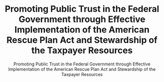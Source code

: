 ---
layout: resources-landing
title: "Promoting Public Trust in the Federal Government through Effective Implementation of the American Rescue Plan Act and Stewardship of the Taxpayer Resources"
subtitle: "Promoting Public Trust in the Federal Government through Effective Implementation of the American Rescue Plan Act and Stewardship of the Taxpayer Resources"
filters: federal-financial-assistance uniform-guidance:-2-cfr-200 memorandum omb 2021
external_link: https://www.whitehouse.gov/wp-content/uploads/2021/03/M_21_20.pdf?utm_medium=email&SubscriberID=110708937&utm_source=GAQC21&Site=AICPA&LinkID=11549155&utm_campaign=GAQC_AlertMar21&cid=email:GAQC21:GAQC_AlertMar21:https%3A%2F%2Fwww.whitehouse.gov%2Fwp-content%2Fuploads%2F2021%2F03%2FM_21_20.pdf:AICPA&SendID=352824&utm_content=GAQC_Alert424
---